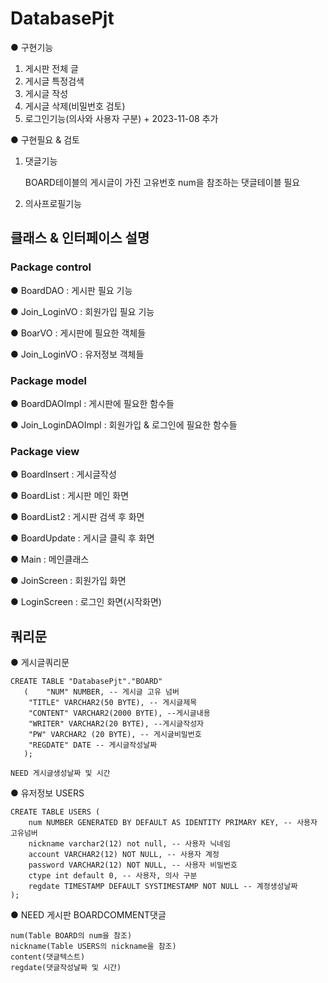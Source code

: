 # DatabasePjt

● 구현기능
  1. 게시판 전체 글
  2. 게시글 특정검색
  3. 게시글 작성
  4. 게시글 삭제(비밀번호 검토)
  5. 로그인기능(의사와 사용자 구분) + 2023-11-08 추가
     
● 구현필요 & 검토
  1. 댓글기능
     
     BOARD테이블의 게시글이 가진 고유번호 num을 참조하는 댓글테이블 필요
  2. 의사프로필기능


## 클래스 & 인터페이스 설명
### Package control
● BoardDAO : 게시판 필요 기능

● Join_LoginVO : 회원가입 필요 기능

● BoarVO : 게시판에 필요한 객체들

● Join_LoginVO : 유저정보 객체들
### Package model
● BoardDAOImpl : 게시판에 필요한 함수들

● Join_LoginDAOImpl : 회원가입 & 로그인에 필요한 함수들
### Package view
● BoardInsert : 게시글작성

● BoardList : 게시판 메인 화면

● BoardList2 : 게시판 검색 후 화면

● BoardUpdate : 게시글 클릭 후 화면

● Main : 메인클래스

● JoinScreen : 회원가입 화면

● LoginScreen : 로그인 화면(시작화면)

## 쿼리문
● 게시글쿼리문
```
CREATE TABLE "DatabasePjt"."BOARD" 
   (	"NUM" NUMBER, -- 게시글 고유 넘버
	"TITLE" VARCHAR2(50 BYTE), -- 게시글제목
	"CONTENT" VARCHAR2(2000 BYTE), --게시글내용
	"WRITER" VARCHAR2(20 BYTE), --게시글작성자
    "PW" VARCHAR2 (20 BYTE), -- 게시글비밀번호
	"REGDATE" DATE -- 게시글작성날짜
   );

NEED 게시글생성날짜 및 시간
```
● 유저정보 USERS
```
CREATE TABLE USERS (
    num NUMBER GENERATED BY DEFAULT AS IDENTITY PRIMARY KEY, -- 사용자 고유넘버
    nickname varchar2(12) not null, -- 사용자 닉네임
    account VARCHAR2(12) NOT NULL, -- 사용자 계정
    password VARCHAR2(12) NOT NULL, -- 사용자 비밀번호
    ctype int default 0, -- 사용자, 의사 구분
    regdate TIMESTAMP DEFAULT SYSTIMESTAMP NOT NULL -- 계정생성날짜
);
```

● NEED 게시판 BOARDCOMMENT댓글
```
num(Table BOARD의 num을 참조)
nickname(Table USERS의 nickname을 참조)
content(댓글텍스트)
regdate(댓글작성날짜 및 시간)
```
